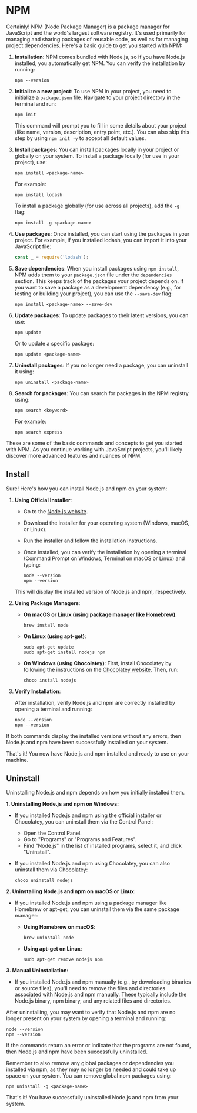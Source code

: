 # NPM

Certainly! NPM (Node Package Manager) is a package manager for JavaScript and the world's largest software registry. It's used primarily for managing and sharing packages of reusable code, as well as for managing project dependencies. Here's a basic guide to get you started with NPM:

1. **Installation**: NPM comes bundled with Node.js, so if you have Node.js installed, you automatically get NPM. You can verify the installation by running:

    ```
    npm --version
    ```

2. **Initialize a new project**: To use NPM in your project, you need to initialize a `package.json` file. Navigate to your project directory in the terminal and run:

    ```
    npm init
    ```

    This command will prompt you to fill in some details about your project (like name, version, description, entry point, etc.). You can also skip this step by using `npm init -y` to accept all default values.

3. **Install packages**: You can install packages locally in your project or globally on your system. To install a package locally (for use in your project), use:

    ```
    npm install <package-name>
    ```

    For example:

    ```
    npm install lodash
    ```

    To install a package globally (for use across all projects), add the `-g` flag:

    ```
    npm install -g <package-name>
    ```

4. **Use packages**: Once installed, you can start using the packages in your project. For example, if you installed lodash, you can import it into your JavaScript file:

    ```javascript
    const _ = require('lodash');
    ```

5. **Save dependencies**: When you install packages using `npm install`, NPM adds them to your `package.json` file under the `dependencies` section. This keeps track of the packages your project depends on. If you want to save a package as a development dependency (e.g., for testing or building your project), you can use the `--save-dev` flag:

    ```
    npm install <package-name> --save-dev
    ```

6. **Update packages**: To update packages to their latest versions, you can use:

    ```
    npm update
    ```
 
    Or to update a specific package:

    ```
    npm update <package-name>
    ```

7. **Uninstall packages**: If you no longer need a package, you can uninstall it using:

    ```
    npm uninstall <package-name>
    ```

8. **Search for packages**: You can search for packages in the NPM registry using:

    ```
    npm search <keyword>
    ```

    For example:

    ```
    npm search express
    ```

These are some of the basic commands and concepts to get you started with NPM. As you continue working with JavaScript projects, you'll likely discover more advanced features and nuances of NPM.

## Install
Sure! Here's how you can install Node.js and npm on your system:

1. **Using Official Installer**:

   - Go to the [Node.js website](https://nodejs.org/).
   - Download the installer for your operating system (Windows, macOS, or Linux).
   - Run the installer and follow the installation instructions.
   - Once installed, you can verify the installation by opening a terminal (Command Prompt on Windows, Terminal on macOS or Linux) and typing:

     ```
     node --version
     npm --version
     ```

   This will display the installed version of Node.js and npm, respectively.

2. **Using Package Managers**:

   - **On macOS or Linux (using package manager like Homebrew)**:
     ```
     brew install node
     ```

   - **On Linux (using apt-get)**:
     ```
     sudo apt-get update
     sudo apt-get install nodejs npm
     ```

   - **On Windows (using Chocolatey)**:
     First, install Chocolatey by following the instructions on the [Chocolatey website](https://chocolatey.org/install).
     Then, run:
     ```
     choco install nodejs
     ```

3. **Verify Installation**:

   After installation, verify Node.js and npm are correctly installed by opening a terminal and running:
   ```
   node --version
   npm --version
   ```

If both commands display the installed versions without any errors, then Node.js and npm have been successfully installed on your system.

That's it! You now have Node.js and npm installed and ready to use on your machine.

## Uninstall

Uninstalling Node.js and npm depends on how you initially installed them.

**1. Uninstalling Node.js and npm on Windows:**

- If you installed Node.js and npm using the official installer or Chocolatey, you can uninstall them via the Control Panel:

  - Open the Control Panel.
  - Go to "Programs" or "Programs and Features".
  - Find "Node.js" in the list of installed programs, select it, and click "Uninstall".

- If you installed Node.js and npm using Chocolatey, you can also uninstall them via Chocolatey:

  ```
  choco uninstall nodejs
  ```

**2. Uninstalling Node.js and npm on macOS or Linux:**

- If you installed Node.js and npm using a package manager like Homebrew or apt-get, you can uninstall them via the same package manager:

  - **Using Homebrew on macOS**:
    ```
    brew uninstall node
    ```

  - **Using apt-get on Linux**:
    ```
    sudo apt-get remove nodejs npm
    ```

**3. Manual Uninstallation:**

- If you installed Node.js and npm manually (e.g., by downloading binaries or source files), you'll need to remove the files and directories associated with Node.js and npm manually. These typically include the Node.js binary, npm binary, and any related files and directories.

After uninstalling, you may want to verify that Node.js and npm are no longer present on your system by opening a terminal and running:

```
node --version
npm --version
```

If the commands return an error or indicate that the programs are not found, then Node.js and npm have been successfully uninstalled.

Remember to also remove any global packages or dependencies you installed via npm, as they may no longer be needed and could take up space on your system. You can remove global npm packages using:

```
npm uninstall -g <package-name>
```

That's it! You have successfully uninstalled Node.js and npm from your system.